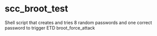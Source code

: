 # scc_broot_test
Shell script that creates and tries 8 random passwords and one correct password to trigger ETD broot_force_attack
